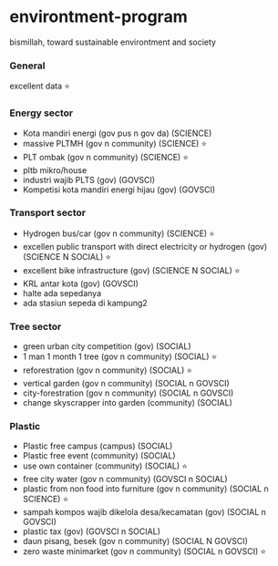 # environtment-program
bismillah, toward sustainable environtment and society

### General
excellent data :star:

### Energy sector
- Kota mandiri energi (gov pus n gov da) (SCIENCE)
- massive PLTMH (gov n community) (SCIENCE) :star:
- PLT ombak (gov n community) (SCIENCE) :star:
- pltb mikro/house
- industri wajib PLTS (gov) (GOVSCI)
- Kompetisi kota mandiri energi hijau (gov) (GOVSCI)

### Transport sector
- Hydrogen bus/car (gov n community) (SCIENCE) :star:
- excellen public transport with direct electricity or hydrogen (gov) (SCIENCE N SOCIAL) :star:
- excellent bike infrastructure (gov) (SCIENCE N SOCIAL) :star:
- KRL antar kota (gov) (GOVSCI)
- halte ada sepedanya
- ada stasiun sepeda di kampung2
  
### Tree sector
- green urban city competition (gov) (SOCIAL)
- 1 man 1 month 1 tree (gov n community) (SOCIAL) :star:
- reforestration (gov n community) (SOCIAL) :star:
- vertical garden (gov n community) (SOCIAL n GOVSCI)
- city-forestration (gov n community) (SOCIAL n GOVSCI) 
- change skyscrapper into garden (community) (SOCIAL)

### Plastic
- Plastic free campus (campus) (SOCIAL)
- Plastic free event (community) (SOCIAL)
- use own container (community) (SOCIAL) :star:
- free city water (gov n community) (GOVSCI n SOCIAL) 
- plastic from non food into furniture (gov n community) (SOCIAL n SCIENCE) :star:
- sampah kompos wajib dikelola desa/kecamatan (gov) (SOCIAL n GOVSCI)
- plastic tax (gov) (GOVSCI n SOCIAL)
- daun pisang, besek (gov n community) (SOCIAL N GOVSCI) 
- zero waste minimarket (gov n community) (SOCIAL n GOVSCI) :star:
